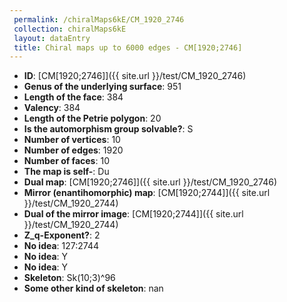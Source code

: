 ```yaml
--- 
 permalink: /chiralMaps6kE/CM_1920_2746 
 collection: chiralMaps6kE
 layout: dataEntry
 title: Chiral maps up to 6000 edges - CM[1920;2746]
---
```


- **ID**: [CM[1920;2746]]({{ site.url }}/test/CM_1920_2746)
- **Genus of the underlying surface**: 951
- **Length of the face**: 384
- **Valency**: 384
- **Length of the Petrie polygon**: 20
- **Is the automorphism group solvable?**: S
- **Number of vertices**: 10
- **Number of edges**: 1920
- **Number of faces**: 10
- **The map is self-**: Du
- **Dual map**: [CM[1920;2746]]({{ site.url }}/test/CM_1920_2746)
- **Mirror (enantihomorphic) map**: [CM[1920;2744]]({{ site.url }}/test/CM_1920_2744)
- **Dual of the mirror image**: [CM[1920;2744]]({{ site.url }}/test/CM_1920_2744)
- **Z_q-Exponent?**: 2
- **No idea**:  127:2744
- **No idea**: Y
- **No idea**: Y
- **Skeleton**: Sk(10;3)^96
- **Some other kind of skeleton**: nan
